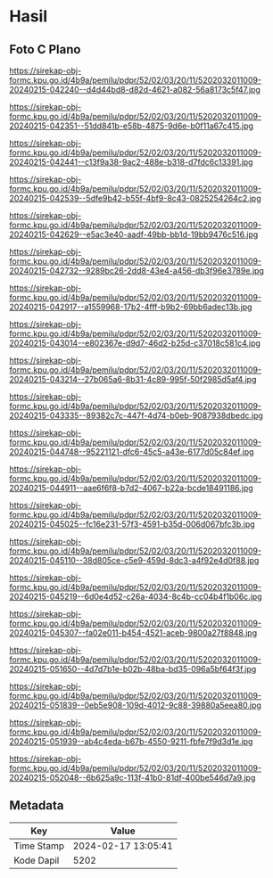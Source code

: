 # Hasil

## Foto C Plano

https://sirekap-obj-formc.kpu.go.id/4b9a/pemilu/pdpr/52/02/03/20/11/5202032011009-20240215-042240--d4d44bd8-d82d-4621-a082-56a8173c5f47.jpg

https://sirekap-obj-formc.kpu.go.id/4b9a/pemilu/pdpr/52/02/03/20/11/5202032011009-20240215-042351--51dd841b-e58b-4875-9d6e-b0f11a67c415.jpg

https://sirekap-obj-formc.kpu.go.id/4b9a/pemilu/pdpr/52/02/03/20/11/5202032011009-20240215-042441--c13f9a38-9ac2-488e-b318-d7fdc6c13391.jpg

https://sirekap-obj-formc.kpu.go.id/4b9a/pemilu/pdpr/52/02/03/20/11/5202032011009-20240215-042539--5dfe9b42-b55f-4bf9-8c43-0825254264c2.jpg

https://sirekap-obj-formc.kpu.go.id/4b9a/pemilu/pdpr/52/02/03/20/11/5202032011009-20240215-042629--e5ac3e40-aadf-49bb-bb1d-19bb9476c516.jpg

https://sirekap-obj-formc.kpu.go.id/4b9a/pemilu/pdpr/52/02/03/20/11/5202032011009-20240215-042732--9289bc26-2dd8-43e4-a456-db3f96e3789e.jpg

https://sirekap-obj-formc.kpu.go.id/4b9a/pemilu/pdpr/52/02/03/20/11/5202032011009-20240215-042917--a1559968-17b2-4fff-b9b2-69bb6adec13b.jpg

https://sirekap-obj-formc.kpu.go.id/4b9a/pemilu/pdpr/52/02/03/20/11/5202032011009-20240215-043014--e802367e-d9d7-46d2-b25d-c37018c581c4.jpg

https://sirekap-obj-formc.kpu.go.id/4b9a/pemilu/pdpr/52/02/03/20/11/5202032011009-20240215-043214--27b065a6-8b31-4c89-995f-50f2985d5af4.jpg

https://sirekap-obj-formc.kpu.go.id/4b9a/pemilu/pdpr/52/02/03/20/11/5202032011009-20240215-043335--89382c7c-447f-4d74-b0eb-9087938dbedc.jpg

https://sirekap-obj-formc.kpu.go.id/4b9a/pemilu/pdpr/52/02/03/20/11/5202032011009-20240215-044748--95221121-dfc6-45c5-a43e-6177d05c84ef.jpg

https://sirekap-obj-formc.kpu.go.id/4b9a/pemilu/pdpr/52/02/03/20/11/5202032011009-20240215-044911--aae6f6f8-b7d2-4067-b22a-bcde18491186.jpg

https://sirekap-obj-formc.kpu.go.id/4b9a/pemilu/pdpr/52/02/03/20/11/5202032011009-20240215-045025--fc16e231-57f3-4591-b35d-006d067bfc3b.jpg

https://sirekap-obj-formc.kpu.go.id/4b9a/pemilu/pdpr/52/02/03/20/11/5202032011009-20240215-045110--38d805ce-c5e9-459d-8dc3-a4f92e4d0f88.jpg

https://sirekap-obj-formc.kpu.go.id/4b9a/pemilu/pdpr/52/02/03/20/11/5202032011009-20240215-045219--6d0e4d52-c26a-4034-8c4b-cc04b4f1b06c.jpg

https://sirekap-obj-formc.kpu.go.id/4b9a/pemilu/pdpr/52/02/03/20/11/5202032011009-20240215-045307--fa02e011-b454-4521-aceb-9800a27f8848.jpg

https://sirekap-obj-formc.kpu.go.id/4b9a/pemilu/pdpr/52/02/03/20/11/5202032011009-20240215-051650--4d7d7b1e-b02b-48ba-bd35-096a5bf64f3f.jpg

https://sirekap-obj-formc.kpu.go.id/4b9a/pemilu/pdpr/52/02/03/20/11/5202032011009-20240215-051839--0eb5e908-109d-4012-9c88-39880a5eea80.jpg

https://sirekap-obj-formc.kpu.go.id/4b9a/pemilu/pdpr/52/02/03/20/11/5202032011009-20240215-051939--ab4c4eda-b67b-4550-9211-fbfe7f9d3d1e.jpg

https://sirekap-obj-formc.kpu.go.id/4b9a/pemilu/pdpr/52/02/03/20/11/5202032011009-20240215-052048--6b625a9c-113f-41b0-81df-400be546d7a9.jpg


## Metadata

| Key        | Value               |
| ---------- | ------------------- |
| Time Stamp | 2024-02-17 13:05:41 |
| Kode Dapil | 5202                |




